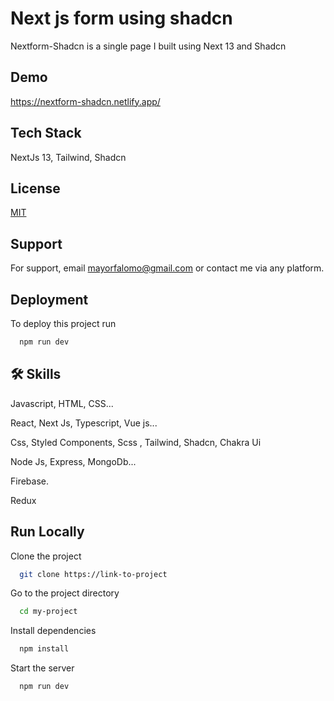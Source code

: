 
# Next js form using shadcn

Nextform-Shadcn is a single page I built using Next 13 and Shadcn
## Demo

https://nextform-shadcn.netlify.app/
## Tech Stack

NextJs 13, Tailwind, Shadcn



## License

[MIT](https://choosealicense.com/licenses/mit/)


## Support

For support, email mayorfalomo@gmail.com or contact me via any platform.


## Deployment

To deploy this project run

```bash
  npm run dev
```


## 🛠 Skills
Javascript, HTML, CSS...

React, Next Js, Typescript, Vue js...

Css, Styled Components, Scss , Tailwind, Shadcn, Chakra Ui

Node Js, Express, MongoDb...

Firebase.

Redux
## Run Locally

Clone the project

```bash
  git clone https://link-to-project
```

Go to the project directory

```bash
  cd my-project
```

Install dependencies

```bash
  npm install
```

Start the server

```bash
  npm run dev
```

